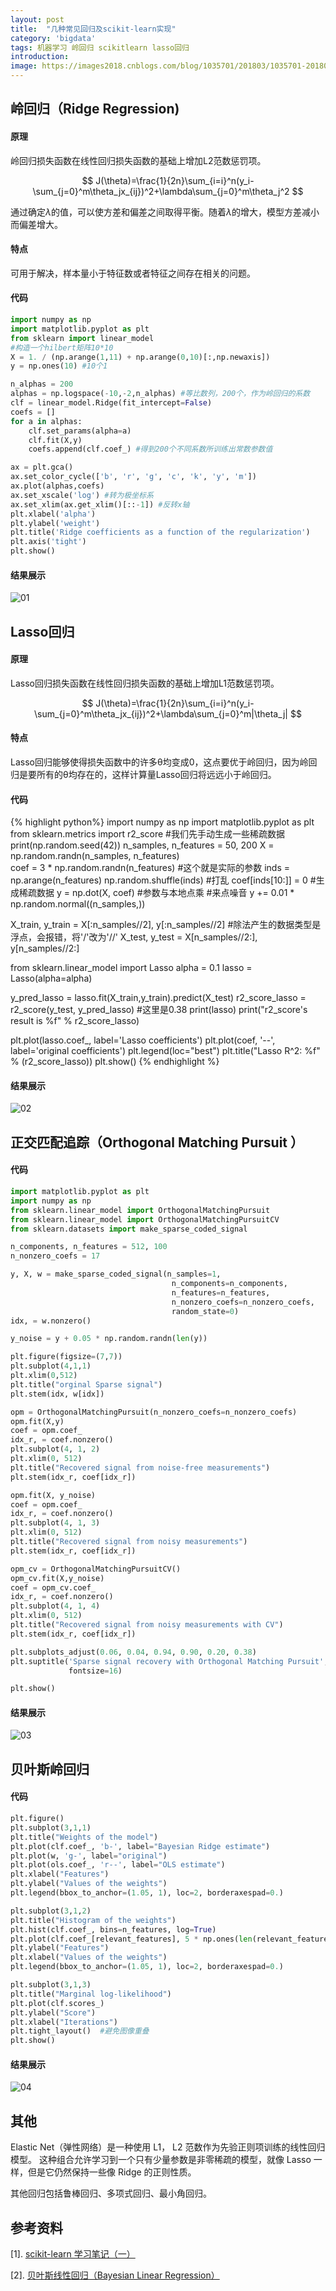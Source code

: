 ```yaml
---
layout: post
title:  "几种常见回归及scikit-learn实现"
category: 'bigdata'
tags: 机器学习 岭回归 scikitlearn lasso回归
introduction: 
image: https://images2018.cnblogs.com/blog/1035701/201803/1035701-20180316204003222-180991110.png
---
```


## 岭回归（Ridge Regression)

#### 原理

岭回归损失函数在线性回归损失函数的基础上增加L2范数惩罚项。

$$
J(\theta)=\frac{1}{2n}\sum_{i=i}^n(y_i-\sum_{j=0}^m\theta_jx_{ij})^2+\lambda\sum_{j=0}^m\theta_j^2
$$

通过确定$\lambda$的值，可以使方差和偏差之间取得平衡。随着$\lambda$的增大，模型方差减小而偏差增大。

#### 特点

可用于解决，样本量小于特征数或者特征之间存在相关的问题。

#### 代码

```python
import numpy as np
import matplotlib.pyplot as plt
from sklearn import linear_model
#构造一个hilbert矩阵10*10
X = 1. / (np.arange(1,11) + np.arange(0,10)[:,np.newaxis])
y = np.ones(10) #10个1

n_alphas = 200
alphas = np.logspace(-10,-2,n_alphas) #等比数列，200个，作为岭回归的系数
clf = linear_model.Ridge(fit_intercept=False)
coefs = []
for a in alphas:
	clf.set_params(alpha=a)
	clf.fit(X,y)
	coefs.append(clf.coef_) #得到200个不同系数所训练出常数参数值

ax = plt.gca() 
ax.set_color_cycle(['b', 'r', 'g', 'c', 'k', 'y', 'm'])
ax.plot(alphas,coefs)
ax.set_xscale('log') #转为极坐标系
ax.set_xlim(ax.get_xlim()[::-1]) #反转x轴
plt.xlabel('alpha')
plt.ylabel('weight')
plt.title('Ridge coefficients as a function of the regularization')
plt.axis('tight')
plt.show()
```

#### 结果展示

![01](/img/2018-10-24-01.png)

## Lasso回归

#### 原理

Lasso回归损失函数在线性回归损失函数的基础上增加L1范数惩罚项。

$$
J(\theta)=\frac{1}{2n}\sum_{i=i}^n(y_i-\sum_{j=0}^m\theta_jx_{ij})^2+\lambda\sum_{j=0}^m|\theta_j|
$$

#### 特点

Lasso回归能够使得损失函数中的许多θ均变成0，这点要优于岭回归，因为岭回归是要所有的θ均存在的，这样计算量Lasso回归将远远小于岭回归。

#### 代码

{% highlight python%}
import numpy as np
import matplotlib.pyplot as plt
from sklearn.metrics import r2_score
#我们先手动生成一些稀疏数据
print(np.random.seed(42))
n_samples, n_features = 50, 200 
X = np.random.randn(n_samples, n_features)  
coef = 3 * np.random.randn(n_features) #这个就是实际的参数
inds = np.arange(n_features)
np.random.shuffle(inds) #打乱
coef[inds[10:]] = 0 #生成稀疏数据
y = np.dot(X, coef) #参数与本地点乘
#来点噪音
y += 0.01 * np.random.normal((n_samples,))

X_train, y_train = X[:n_samples//2], y[:n_samples//2]   #除法产生的数据类型是浮点，会报错，将'/'改为'//'
X_test, y_test = X[n_samples//2:], y[n_samples//2:]

from sklearn.linear_model import Lasso
alpha = 0.1
lasso = Lasso(alpha=alpha)

y_pred_lasso = lasso.fit(X_train,y_train).predict(X_test)
r2_score_lasso = r2_score(y_test, y_pred_lasso) #这里是0.38
print(lasso)
print("r2_score's result is %f" % r2_score_lasso)

plt.plot(lasso.coef_, label='Lasso coefficients')
plt.plot(coef, '--', label='original coefficients')
plt.legend(loc="best")
plt.title("Lasso R^2: %f"
          % (r2_score_lasso))
plt.show()
{% endhighlight %}

#### 结果展示

![02](/img/2018-10-24-02.png)

## 正交匹配追踪（Orthogonal Matching Pursuit ）

#### 代码

```python
import matplotlib.pyplot as plt
import numpy as np
from sklearn.linear_model import OrthogonalMatchingPursuit
from sklearn.linear_model import OrthogonalMatchingPursuitCV
from sklearn.datasets import make_sparse_coded_signal

n_components, n_features = 512, 100
n_nonzero_coefs = 17

y, X, w = make_sparse_coded_signal(n_samples=1,
									n_components=n_components,
									n_features=n_features,
									n_nonzero_coefs=n_nonzero_coefs,
									random_state=0)
idx, = w.nonzero()

y_noise = y + 0.05 * np.random.randn(len(y))

plt.figure(figsize=(7,7))
plt.subplot(4,1,1)
plt.xlim(0,512)
plt.title("orginal Sparse signal")
plt.stem(idx, w[idx])

opm = OrthogonalMatchingPursuit(n_nonzero_coefs=n_nonzero_coefs)
opm.fit(X,y)
coef = opm.coef_
idx_r, = coef.nonzero()
plt.subplot(4, 1, 2)
plt.xlim(0, 512)
plt.title("Recovered signal from noise-free measurements")
plt.stem(idx_r, coef[idx_r])

opm.fit(X, y_noise)
coef = opm.coef_
idx_r, = coef.nonzero()
plt.subplot(4, 1, 3)
plt.xlim(0, 512)
plt.title("Recovered signal from noisy measurements")
plt.stem(idx_r, coef[idx_r])

opm_cv = OrthogonalMatchingPursuitCV()
opm_cv.fit(X,y_noise)
coef = opm_cv.coef_
idx_r, = coef.nonzero()
plt.subplot(4, 1, 4)
plt.xlim(0, 512)
plt.title("Recovered signal from noisy measurements with CV")
plt.stem(idx_r, coef[idx_r])

plt.subplots_adjust(0.06, 0.04, 0.94, 0.90, 0.20, 0.38)
plt.suptitle('Sparse signal recovery with Orthogonal Matching Pursuit',
             fontsize=16)

plt.show()
```

#### 结果展示

![03](/img/2018-10-24-03.png)

## 贝叶斯岭回归

#### 代码

```python
plt.figure()
plt.subplot(3,1,1)
plt.title("Weights of the model")
plt.plot(clf.coef_, 'b-', label="Bayesian Ridge estimate")
plt.plot(w, 'g-', label="original")
plt.plot(ols.coef_, 'r--', label="OLS estimate")
plt.xlabel("Features")
plt.ylabel("Values of the weights")
plt.legend(bbox_to_anchor=(1.05, 1), loc=2, borderaxespad=0.)

plt.subplot(3,1,2)
plt.title("Histogram of the weights")
plt.hist(clf.coef_, bins=n_features, log=True)
plt.plot(clf.coef_[relevant_features], 5 * np.ones(len(relevant_features)), 'ro', label="Relevant features")
plt.ylabel("Features")
plt.xlabel("Values of the weights")
plt.legend(bbox_to_anchor=(1.05, 1), loc=2, borderaxespad=0.)

plt.subplot(3,1,3)
plt.title("Marginal log-likelihood")
plt.plot(clf.scores_)
plt.ylabel("Score")
plt.xlabel("Iterations")
plt.tight_layout()  #避免图像重叠
plt.show()
```

####  结果展示

![04](/img/2018-10-24-04.png)

## 其他

Elastic Net（弹性网络）是一种使用 L1， L2 范数作为先验正则项训练的线性回归模型。 这种组合允许学习到一个只有少量参数是非零稀疏的模型，就像 Lasso 一样，但是它仍然保持一些像 Ridge 的正则性质。

其他回归包括鲁棒回归、多项式回归、最小角回归。

## 参考资料

[1]. [scikit-learn 学习笔记（一）](http://lib.csdn.net/article/machinelearning/34918)

[2]. [贝叶斯线性回归（Bayesian Linear Regression）](https://blog.csdn.net/daunxx/article/details/51725086)
